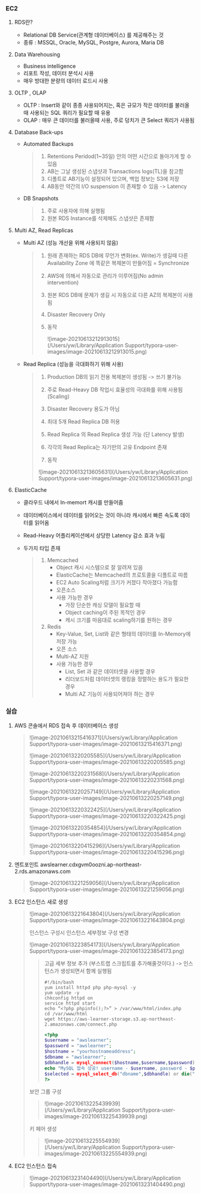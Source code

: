 ### EC2

1. RDS란?

   - Relational DB Service(관계형 데이터베이스) 를 제공해주는 것
   - 종류 : MSSQL, Oracle, MySQL, Postgre, Aurora, Maria DB 

2. Data Warehousing

   - Business intelligence 
   - 리포트 작성, 데이터 분석시 사용
   - 매우 방대한 분량의 데이터 로드시 사용

3. OLTP , OLAP

   - OLTP : Insert와 같이 종종 사용되어지는, 혹은 규모가 작은 데이터를 불러올 때 사용되는 SQL 쿼리가 필요할 때 유용
   - OLAP : 매우 큰 데이터를 불러올때 사용, 주로 덩치가 큰 Select 쿼리가 사용됨

4. Database Back-ups

   - Automated Backups

     > 1. Retentions Peridod(1~35일) 안의 어떤 시간으로 돌아가게 할 수 있음
     > 2. AB는 그날 생성된 스냅샷과 Transactions logs(TL)을 참고함
     > 3. 디폴트로 AB기능이 설정되어 있으며, 백업 정보는 S3에 저장
     > 4. AB동안 약간의 I/O suspension 이 존재할 수 있음 -> Latency

   - DB Snapshots

     > 1. 주로 사용자에 의해 실행됨
     > 2. 원본 RDS Instance를 삭제해도 스냅샷은 존재함

5. Multi AZ, Read Replicas

   - Multi AZ (성능 개선을 위해 사용되지 않음)

     > 1. 원래 존재하는 RDS DB에 무언가 변화(ex. Write)가 생길때 다른 Availability Zone 에 똑같은 복제본이 만들어짐 = Synchronize
     >
     > 2. AWS에 의해서 자동으로 관리가 이루어짐(No admin intervention)
     >
     > 3. 원본 RDS DB에 문제가 생길 시 자동으로 다른 AZ의 복제본이 사용됨
     >
     > 4. Disaster Recovery Only
     >
     > 5. 동작
     >
     >    ![image-20210613212913015](/Users/yw/Library/Application Support/typora-user-images/image-20210613212913015.png)

   - Read Replica (성능을 극대화하기 위해 사용) 

     >1. Production DB의 읽기 전용 복제본이 생성됨 -> 쓰기 불가능
     >
     >2. 주로 Read-Heavy DB 작업시 효율성의 극대화를 위해 사용됨 (Scaling)
     >
     >3. Disaster Recovery 용도가 아님
     >
     >4. 최대 5개 Read Replica DB 허용
     >
     >5. Read Replica 의 Read Replica 생성 가능 (단 Latency 발생)
     >
     >6. 각각의 Read Replica는 자기만의 고유 Endpoint 존재
     >
     >7. 동작
     >
     >   ![image-20210613213605631](/Users/yw/Library/Application Support/typora-user-images/image-20210613213605631.png)

6. ElasticCache

   - 클라우드 내에서 In-memort 캐시를 만들어줌

   - 데이터베이스에서 데이터를 읽어오는 것이 아니라 캐시에서 빠른 속도록 데이터를 읽어옴

   - Read-Heavy 어플리케이션에서 상당한 Latency 감소 효과 누림

   - 두가지 타입 존재

     > 1. Memcached
     >    - Object 캐시 시스템으로 잘 알려져 있음
     >    - ElasticCache는 Memcached의 프로토콜을 디폴트로 따름
     >    - EC2 Auto Scaling처럼 크기가 커졌다 작아졌다 가능함
     >    - 오픈소스 
     >    - 사용 가능한 경우
     >      - 가장 단순한 캐싱 모델이 필요할 때
     >      -  Object caching이 주된 목적인 경우
     >      - 캐시 크기를 마음대로 scaling하기를 원하는 경우
     > 2. Redis
     >    - Key-Value, Set, List와 같은 형태의 데이터를 In-Memory에 저장 가능
     >    - 오픈 소스
     >    - Multi-AZ 지원
     >    - 사용 가능한 경우
     >      - List, Set 과 같은 데이터셋을 사용할 경우
     >      - 리더보드처럼 데이터셋의 랭킹을 정렬하는 용도가 필요한 경우
     >      - Multi AZ 기능이 사용되어져야 하는 경우



### 실습

1. AWS 콘솔에서 RDS 접속 후 데이터베이스 생성

   > ![image-20210613215416371](/Users/yw/Library/Application Support/typora-user-images/image-20210613215416371.png)
   >
   > ![image-20210613220205585](/Users/yw/Library/Application Support/typora-user-images/image-20210613220205585.png)
   >
   > ![image-20210613220231568](/Users/yw/Library/Application Support/typora-user-images/image-20210613220231568.png)
   >
   > ![image-20210613220257149](/Users/yw/Library/Application Support/typora-user-images/image-20210613220257149.png)
   >
   > ![image-20210613220322425](/Users/yw/Library/Application Support/typora-user-images/image-20210613220322425.png)
   >
   > ![image-20210613220354854](/Users/yw/Library/Application Support/typora-user-images/image-20210613220354854.png)
   >
   > ![image-20210613220415296](/Users/yw/Library/Application Support/typora-user-images/image-20210613220415296.png)

2. 엔트포인트 awslearner.cdxgvm0oozni.ap-northeast-2.rds.amazonaws.com

   > ![image-20210613221259056](/Users/yw/Library/Application Support/typora-user-images/image-20210613221259056.png)

3. EC2 인스턴스 새로 생성

   > ![image-20210613221643804](/Users/yw/Library/Application Support/typora-user-images/image-20210613221643804.png)
   >
   > 인스턴스 구성시 인스턴스 세부정보 구성 변경
   >
   > ![image-20210613223854173](/Users/yw/Library/Application Support/typora-user-images/image-20210613223854173.png)
   >
   > > 고급 세부 정보 추가 (부스트랩 스크립트를 추가해줄것이다.) -> 인스턴스가 생성되면서 함께 실행됨
   > >
   > > ~~~
   > > #!/bin/bash
   > > yum install httpd php php-mysql -y
   > > yum update -y 
   > > chkconfig httpd on
   > > service httpd start
   > > echo “<?php phpinfo();?>” > /var/www/html/index.php
   > > cd /var/www/html
   > > wget https://aws-learner-storage.s3.ap-northeast-2.amazonaws.com/connect.php
   > > ~~~
   > >
   > > 
   > >
   > > ~~~php
   > > <?php
   > > $username = "awslearner";
   > > $password = "awslearner";
   > > $hostname = "yourhostnameaddress";
   > > $dbname = "awslearner";
   > > $dbhandle = mysql_connect($hostname,$username,$password) or die("MySQL에 연결할 수 없습니다.");
   > > echo "MySQL 접속 성공! username - $username, password - $password, host - $hostname<br>";
   > > $selected = mysql_select_db("dbname",$dbhandle) or die("MySQL DB 연결 실패... - 다시 시도해보세요!");
   > > ?>
   > > ~~~
   >
   > 보안 그룹 구성
   >
   > > ![image-20210613225439939](/Users/yw/Library/Application Support/typora-user-images/image-20210613225439939.png)
   >
   > 키 페어 생성
   >
   > > ![image-20210613225554939](/Users/yw/Library/Application Support/typora-user-images/image-20210613225554939.png)

4. EC2 인스턴스 접속

   > ![image-20210613231404490](/Users/yw/Library/Application Support/typora-user-images/image-20210613231404490.png)
   >
   > 